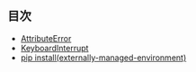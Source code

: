 ## 目次

- [AttributeError](./AttributeError.md)
- [KeyboardInterrupt](./KeyboardInterrupt.md)
- [pip install(externally-managed-environment)](./pip-install.md)

